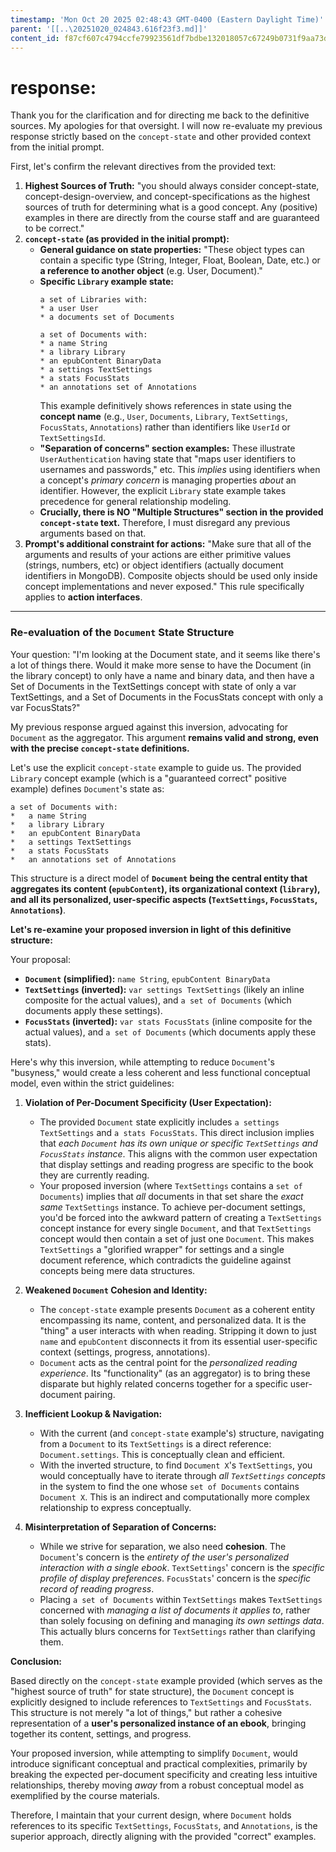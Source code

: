 ```yaml
---
timestamp: 'Mon Oct 20 2025 02:48:43 GMT-0400 (Eastern Daylight Time)'
parent: '[[..\20251020_024843.616f23f3.md]]'
content_id: f87cf607c4794ccfe79923561df7bdbe132018057c67249b0731f9aa73dd1ad1
---
```


# response:

Thank you for the clarification and for directing me back to the definitive sources. My apologies for that oversight. I will now re-evaluate my previous response strictly based on the `concept-state` and other provided context from the initial prompt.

First, let's confirm the relevant directives from the provided text:

1. **Highest Sources of Truth:** "you should always consider concept-state, concept-design-overview, and concept-specifications as the highest sources of truth for determining what is a good concept. Any (positive) examples in there are directly from the course staff and are guaranteed to be correct."
2. **`concept-state` (as provided in the initial prompt):**
   * **General guidance on state properties:** "These object types can contain a specific type (String, Integer, Float, Boolean, Date, etc.) or **a reference to another object** (e.g. User, Document)."
   * **Specific `Library` example state:**
     ```
     a set of Libraries with:
     * a user User
     * a documents set of Documents

     a set of Documents with:
     * a name String
     * a library Library
     * an epubContent BinaryData
     * a settings TextSettings
     * a stats FocusStats
     * an annotations set of Annotations
     ```
     This example definitively shows references in state using the **concept name** (e.g., `User`, `Documents`, `Library`, `TextSettings`, `FocusStats`, `Annotations`) rather than identifiers like `UserId` or `TextSettingsId`.
   * **"Separation of concerns" section examples:** These illustrate `UserAuthentication` having state that "maps user identifiers to usernames and passwords," etc. This *implies* using identifiers when a concept's *primary concern* is managing properties *about* an identifier. However, the explicit `Library` state example takes precedence for general relationship modeling.
   * **Crucially, there is NO "Multiple Structures" section in the provided `concept-state` text.** Therefore, I must disregard any previous arguments based on that.
3. **Prompt's additional constraint for actions:** "Make sure that all of the arguments and results of your actions are either primitive values (strings, numbers, etc) or object identifiers (actually document identifiers in MongoDB). Composite objects should be used only inside concept implementations and never exposed." This rule specifically applies to **action interfaces**.

***

### Re-evaluation of the `Document` State Structure

Your question: "I'm looking at the Document state, and it seems like there's a lot of things there. Would it make more sense to have the Document (in the library concept) to only have a name and binary data, and then have a Set of Documents in the TextSettings concept with state of only a var TextSettings, and a Set of Documents in the FocusStats concept with only a var FocusStats?"

My previous response argued against this inversion, advocating for `Document` as the aggregator. This argument **remains valid and strong, even with the precise `concept-state` definitions.**

Let's use the explicit `concept-state` example to guide us. The provided `Library` concept example (which is a "guaranteed correct" positive example) defines `Document`'s state as:

```
a set of Documents with:
*   a name String
*   a library Library
*   an epubContent BinaryData
*   a settings TextSettings
*   a stats FocusStats
*   an annotations set of Annotations
```

This structure is a direct model of **`Document` being the central entity that aggregates its content (`epubContent`), its organizational context (`library`), and all its personalized, user-specific aspects (`TextSettings`, `FocusStats`, `Annotations`)**.

**Let's re-examine your proposed inversion in light of this definitive structure:**

Your proposal:

* **`Document` (simplified):** `name String`, `epubContent BinaryData`
* **`TextSettings` (inverted):** `var settings TextSettings` (likely an inline composite for the actual values), and `a set of Documents` (which documents apply these settings).
* **`FocusStats` (inverted):** `var stats FocusStats` (inline composite for the actual values), and `a set of Documents` (which documents apply these stats).

Here's why this inversion, while attempting to reduce `Document`'s "busyness," would create a less coherent and less functional conceptual model, even within the strict guidelines:

1. **Violation of Per-Document Specificity (User Expectation):**
   * The provided `Document` state explicitly includes `a settings TextSettings` and `a stats FocusStats`. This direct inclusion implies that *each `Document` has its own unique or specific `TextSettings` and `FocusStats` instance*. This aligns with the common user expectation that display settings and reading progress are specific to the book they are currently reading.
   * Your proposed inversion (where `TextSettings` contains a `set of Documents`) implies that *all* documents in that set share the *exact same* `TextSettings` instance. To achieve per-document settings, you'd be forced into the awkward pattern of creating a `TextSettings` concept instance for every single `Document`, and that `TextSettings` concept would then contain a set of just one `Document`. This makes `TextSettings` a "glorified wrapper" for settings and a single document reference, which contradicts the guideline against concepts being mere data structures.

2. **Weakened `Document` Cohesion and Identity:**
   * The `concept-state` example presents `Document` as a coherent entity encompassing its name, content, and personalized data. It is the "thing" a user interacts with when reading. Stripping it down to just `name` and `epubContent` disconnects it from its essential user-specific context (settings, progress, annotations).
   * `Document` acts as the central point for the *personalized reading experience*. Its "functionality" (as an aggregator) is to bring these disparate but highly related concerns together for a specific user-document pairing.

3. **Inefficient Lookup & Navigation:**
   * With the current (and `concept-state` example's) structure, navigating from a `Document` to its `TextSettings` is a direct reference: `Document.settings`. This is conceptually clean and efficient.
   * With the inverted structure, to find `Document X`'s `TextSettings`, you would conceptually have to iterate through *all `TextSettings` concepts* in the system to find the one whose `set of Documents` contains `Document X`. This is an indirect and computationally more complex relationship to express conceptually.

4. **Misinterpretation of Separation of Concerns:**
   * While we strive for separation, we also need **cohesion**. The `Document`'s concern is the *entirety of the user's personalized interaction with a single ebook*. `TextSettings`' concern is the *specific profile of display preferences*. `FocusStats`' concern is the *specific record of reading progress*.
   * Placing `a set of Documents` within `TextSettings` makes `TextSettings` concerned with *managing a list of documents it applies to*, rather than solely focusing on defining and managing *its own settings data*. This actually blurs concerns for `TextSettings` rather than clarifying them.

**Conclusion:**

Based directly on the `concept-state` example provided (which serves as the "highest source of truth" for state structure), the `Document` concept is explicitly designed to include references to `TextSettings` and `FocusStats`. This structure is not merely "a lot of things," but rather a cohesive representation of a **user's personalized instance of an ebook**, bringing together its content, settings, and progress.

Your proposed inversion, while attempting to simplify `Document`, would introduce significant conceptual and practical complexities, primarily by breaking the expected per-document specificity and creating less intuitive relationships, thereby moving *away* from a robust conceptual model as exemplified by the course materials.

Therefore, I maintain that your current design, where `Document` holds references to its specific `TextSettings`, `FocusStats`, and `Annotations`, is the superior approach, directly aligning with the provided "correct" examples.
